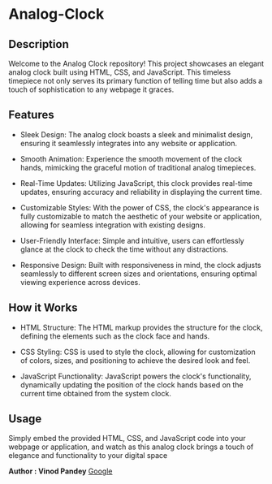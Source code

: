 # Analog-Clock
## Description
Welcome to the Analog Clock repository! This project showcases an elegant analog clock built using HTML, CSS, and JavaScript. This timeless timepiece not only serves its primary function of telling time but also adds a touch of sophistication to any webpage it graces.

## Features
- Sleek Design: The analog clock boasts a sleek and minimalist design, ensuring it seamlessly integrates into any website or application.

- Smooth Animation: Experience the smooth movement of the clock hands, mimicking the graceful motion of traditional analog timepieces.

- Real-Time Updates: Utilizing JavaScript, this clock provides real-time updates, ensuring accuracy and reliability in displaying the current time.

- Customizable Styles: With the power of CSS, the clock's appearance is fully customizable to match the aesthetic of your website or application, allowing for seamless integration with existing designs.

- User-Friendly Interface: Simple and intuitive, users can effortlessly glance at the clock to check the time without any distractions.

- Responsive Design: Built with responsiveness in mind, the clock adjusts seamlessly to different screen sizes and orientations, ensuring optimal viewing experience across devices.

## How it Works
- HTML Structure: The HTML markup provides the structure for the clock, defining the elements such as the clock face and hands.

- CSS Styling: CSS is used to style the clock, allowing for customization of colors, sizes, and positioning to achieve the desired look and feel.

- JavaScript Functionality: JavaScript powers the clock's functionality, dynamically updating the position of the clock hands based on the current time obtained from the system clock.

## Usage
Simply embed the provided HTML, CSS, and JavaScript code into your webpage or application, and watch as this analog clock brings a touch of elegance and functionality to your digital space

<b>Author : Vinod Pandey</b>
<a href="https://www.google.com/search?gs_ssp=eJzj4tTP1TcwMU02T1JgNGB0YPBiS8_PT89JBQBASQXT&q=google&rlz=1C1UEAD_enIN1026IN1026&oq=go&gs_lcrp=EgZjaHJvbWUqEwgBEC4YgwEYxwEYsQMY0QMYgAQyBggAEEUYOTITCAEQLhiDARjHARixAxjRAxiABDINCAIQABiDARixAxiABDINCAMQABiDARixAxiABDIKCAQQABixAxiABDINCAUQABiDARixAxiABDIHCAYQABiABDIKCAcQABixAxiABDIKCAgQABixAxiABDIHCAkQABiPAtIBCTI1MzVqMGoxNagCALACAA&sourceid=chrome&ie=UTF-8">Google</a>
